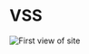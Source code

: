 # VSS

<img src="https://github.com/AlarmedEwe/VSS/blob/master/images/VSS-start.png?raw=true" alt="First view of site" />